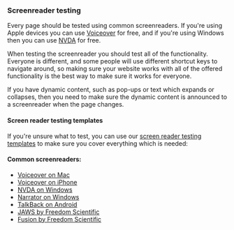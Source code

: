 ### Screenreader testing

Every page should be tested using common screenreaders. If you're using Apple devices you can use [Voiceover](https://www.apple.com/uk/accessibility/mac/vision/) for free, and if you're using Windows then you can use [NVDA](https://www.nvaccess.org/) for free.

When testing the screenreader you should test all of the functionality. Everyone is different, and some people will use different shortcut keys to navigate around, so making sure your website works with all of the offered functionality is the best way to make sure it works for everyone.

If you have dynamic content, such as pop-ups or text which expands or collapses, then you need to make sure the dynamic content is announced to a screenreader when the page changes.

#### Screen reader testing templates

If you're unsure what to test, you can use our [screen reader testing templates](http://localhost:3000/tools-and-resources/assistive-technology-testing#screen-reader-testing-templates) to make sure you cover everything which is needed:


#### Common screenreaders:
- [Voiceover on Mac](https://www.apple.com/uk/accessibility/mac/vision/)
- [Voiceover on iPhone](https://www.apple.com/uk/accessibility/iphone/vision/)
- [NVDA on Windows](https://www.nvaccess.org/)
- [Narrator on Windows](https://support.microsoft.com/en-us/windows/complete-guide-to-narrator-e4397a0d-ef4f-b386-d8ae-c172f109bdb1)
- [TalkBack on Android](https://support.google.com/accessibility/android/answer/6283677?hl=en-GB)
- [JAWS by Freedom Scientific](https://www.freedomscientific.com/products/software/jaws/)
- [Fusion by Freedom Scientific](https://www.zoomtext.com/products/zoomtext-fusion/)
